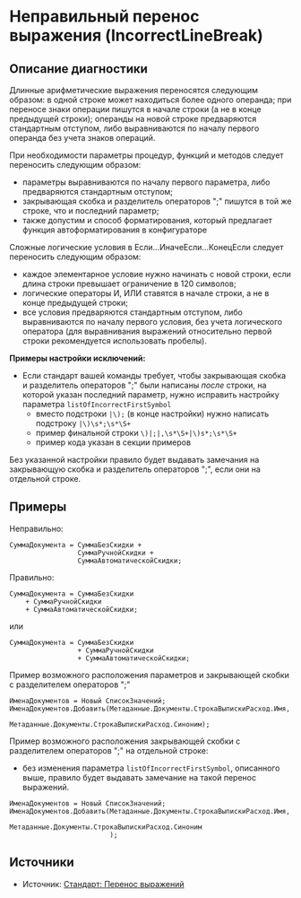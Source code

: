 # Неправильный перенос выражения (IncorrectLineBreak)

<!-- Блоки выше заполняются автоматически, не трогать -->
## Описание диагностики
<!-- Описание диагностики заполняется вручную. Необходимо понятным языком описать смысл и схему работу -->

Длинные арифметические выражения переносятся следующим образом:
в одной строке может находиться более одного операнда;
при переносе знаки операции пишутся в начале строки (а не в конце предыдущей строки);
операнды на новой строке предваряются стандартным отступом, либо выравниваются по началу первого операнда без учета знаков операций.

При необходимости параметры процедур, функций и методов следует переносить следующим образом:

* параметры выравниваются по началу первого параметра, либо предваряются стандартным отступом;
* закрывающая скобка и разделитель операторов ";" пишутся в той же строке, что и последний параметр;
* также допустим и способ форматирования, который предлагает функция автоформатирования в конфигураторе

Сложные логические условия в Если…ИначеЕсли…КонецЕсли следует переносить следующим образом:

* каждое элементарное условие нужно начинать с новой строки, если длина строки превышает ограничение в 120 символов;
* логические операторы И, ИЛИ ставятся в начале строки, а не в конце предыдущей строки;
* все условия предваряются стандартным отступом, либо выравниваются по началу первого условия, без учета логического оператора (для выравнивания выражений относительно первой строки рекомендуется использовать пробелы).

**Примеры настройки исключений:**

- Если стандарт вашей команды требует, чтобы закрывающая скобка и разделитель операторов ";" были написаны *после* строки, на которой указан последний параметр, нужно исправить настройку параметра `listOfIncorrectFirstSymbol`
  - вместо подстроки `|\);` (в конце настройки) нужно написать подстроку `|\)\s*;\s*\S+`
  - пример финальной строки `\)|;|,\s*\S+|\)s*;\s*\S+`
  - пример кода указан в секции примеров

Без указанной настройки правило будет выдавать замечания на закрывающую скобка и разделитель операторов ";", если они на отдельной строке.

## Примеры
<!-- В данном разделе приводятся примеры, на которые диагностика срабатывает, а также можно привести пример, как можно исправить ситуацию -->

Неправильно:

```bsl
СуммаДокумента = СуммаБезСкидки +
                 СуммаРучнойСкидки +
                 СуммаАвтоматическойСкидки;
```

Правильно:

```bsl
СуммаДокумента = СуммаБезСкидки 
    + СуммаРучнойСкидки 
    + СуммаАвтоматическойСкидки;
```

или

```bsl
СуммаДокумента = СуммаБезСкидки 
                 + СуммаРучнойСкидки 
                 + СуммаАвтоматическойСкидки;
```

Пример возможного расположения параметров и закрывающей скобки с разделителем операторов ";"

```bsl
ИменаДокументов = Новый СписокЗначений;
ИменаДокументов.Добавить(Метаданные.Документы.СтрокаВыпискиРасход.Имя, 
                         Метаданные.Документы.СтрокаВыпискиРасход.Синоним);
```

Пример возможного расположения закрывающей скобки с разделителем операторов ";" на отдельной строке:
- без изменения параметра `listOfIncorrectFirstSymbol`, описанного выше, правило будет выдавать замечание на такой перенос выражений.

```bsl
ИменаДокументов = Новый СписокЗначений;
ИменаДокументов.Добавить(Метаданные.Документы.СтрокаВыпискиРасход.Имя, 
                         Метаданные.Документы.СтрокаВыпискиРасход.Синоним
                         );
```

## Источники
<!-- Необходимо указывать ссылки на все источники, из которых почерпнута информация для создания диагностики -->

* Источник: [Стандарт: Перенос выражений](https://its.1c.ru/db/v8std#content:444:hdoc)
